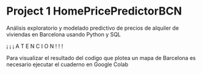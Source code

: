 # Project 1 HomePricePredictorBCN
Análisis exploratorio y modelado predictivo de precios de alquiler de viviendas en Barcelona usando Python y SQL

¡ ¡ ¡  A T E N C I O N  ! ! ! 

Para visualizar el resultado del codigo que plotea un mapa de Barcelona es necesario ejecutar el cuaderno en Google Colab
